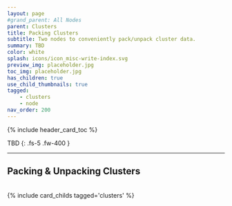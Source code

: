 ```yaml
---
layout: page
#grand_parent: All Nodes
parent: Clusters
title: Packing Clusters
subtitle: Two nodes to conveniently pack/unpack cluster data.
summary: TBD
color: white
splash: icons/icon_misc-write-index.svg
preview_img: placeholder.jpg
toc_img: placeholder.jpg
has_children: true
use_child_thumbnails: true
tagged: 
    - clusters
    - node
nav_order: 200
---
```



{% include header_card_toc %}

TBD
{: .fs-5 .fw-400 } 

---
## Packing & Unpacking Clusters
<br>
{% include card_childs tagged='clusters' %}